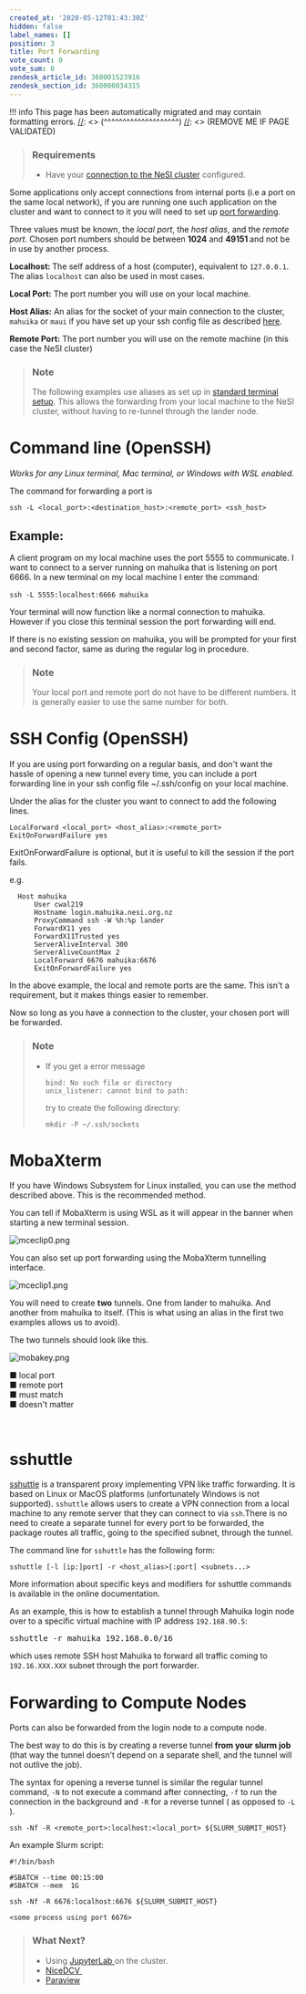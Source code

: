 ```yaml
---
created_at: '2020-05-12T01:43:30Z'
hidden: false
label_names: []
position: 3
title: Port Forwarding
vote_count: 0
vote_sum: 0
zendesk_article_id: 360001523916
zendesk_section_id: 360000034315
---
```




[//]: <> (REMOVE ME IF PAGE VALIDATED)
[//]: <> (vvvvvvvvvvvvvvvvvvvv)
!!! info
    This page has been automatically migrated and may contain formatting errors.
[//]: <> (^^^^^^^^^^^^^^^^^^^^)
[//]: <> (REMOVE ME IF PAGE VALIDATED)

<blockquote class="blockquote-prereq">
<h3 id="prerequisites">Requirements</h3>
<ul>
<li>Have your <a href="https://support.nesi.org.nz/hc/en-gb/articles/360000625535-Standard-Terminal-Setup" target="_self">connection to the NeSI cluster</a> configured.</li>
</ul>
</blockquote>
<p>Some applications only accept connections from internal ports (i.e a port on the same local network), if you are running one such application on the cluster and want to connect to it you will need to set up <a href="https://en.wikipedia.org/wiki/Port_forwarding" target="_self">port forwarding</a>.</p>
<p>Three values must be known, the <em>local port</em>, the <em>host alias</em>, and the <em>remote port</em>. Chosen port numbers should be between <strong>1024</strong> and <strong>49151 </strong>and not be in use by another process.</p>
<p><strong>Localhost: </strong>The self address of a host (computer), equivalent to <code>127.0.0.1</code>. The alias <code>localhost</code> can also be used in most cases.</p>
<p><strong>Local Port:</strong> The port number you will use on your local machine. </p>
<p><strong>Host Alias:</strong> An alias for the socket of your main connection to the cluster, <code>mahuika</code> or <code>maui</code> if you have set up your ssh config file as described <a href="https://support.nesi.org.nz/hc/en-gb/articles/360000625535" target="_self">here</a>.</p>
<p><strong>Remote Port:</strong> The port number you will use on the remote machine (in this case the NeSI cluster)</p>
<blockquote class="blockquote-tip">
<h3 id="prerequisites">Note</h3>
<p>The following examples use aliases as set up in <a href="https://support.nesi.org.nz/hc/en-gb/articles/360000625535" target="_self">standard terminal setup</a>. This allows the forwarding from your local machine to the NeSI cluster, without having to re-tunnel through the lander node.</p>
</blockquote>
<h1>Command line (OpenSSH)</h1>
<p><em>Works for any Linux terminal, Mac terminal, or Windows with WSL enabled.</em></p>
<p>The command for forwarding a port is</p>
<pre><code>ssh -L &lt;local_port&gt;:&lt;destination_host&gt;:&lt;remote_port&gt; &lt;ssh_host&gt;</code></pre>
<h2>Example:</h2>
<p>A client program on my local machine uses the port 5555 to communicate. I want to connect to a server running on mahuika that is listening on port 6666. In a new terminal on my local machine I enter the command:</p>
<pre><code>ssh -L 5555:localhost:6666 mahuika</code> </pre>
<p>Your terminal will now function like a normal connection to mahuika. However if you close this terminal session the port forwarding will end.</p>
<p>If there is no existing session on mahuika, you will be prompted for your first and second factor, same as during the regular log in procedure. </p>
<blockquote class="blockquote-tip">
<h3 id="prerequisites">Note</h3>
<p>Your local port and remote port do not have to be different numbers. It is generally easier to use the same number for both.</p>
</blockquote>
<h1>SSH Config (OpenSSH)</h1>
<p>If you are using port forwarding on a regular basis, and don't want the hassle of opening a new tunnel every time, you can include a port forwarding line in your ssh config file ~/.ssh/config on your local machine.</p>
<p>Under the alias for the cluster you want to connect to add the following lines.</p>
<pre><code>LocalForward &lt;local_port&gt; &lt;host_alias&gt;:&lt;remote_port&gt;<br>ExitOnForwardFailure yes
</code></pre>
<p>ExitOnForwardFailure is optional, but it is useful to kill the session if the port fails. </p>
<p>e.g.</p>
<pre><code>  Host mahuika
      User cwal219
      Hostname login.mahuika.nesi.org.nz
      ProxyCommand ssh -W %h:%p lander
      ForwardX11 yes
      ForwardX11Trusted yes
      ServerAliveInterval 300
      ServerAliveCountMax 2
      LocalForward 6676 mahuika:6676<br>      ExitOnForwardFailure yes
</code></pre>
<p>In the above example, the local and remote ports are the same. This isn't a requirement, but it makes things easier to remember.</p>
<p>Now so long as you have a connection to the cluster, your chosen port will be forwarded.</p>
<blockquote class="blockquote-warning">
<h3 id="prerequisites">Note</h3>
<ul>
<li>If you get a error message
<pre><code>bind: No such file or directory
unix_listener: cannot bind to path: </code></pre>
try to create the following directory:
<pre><code>mkdir -P ~/.ssh/sockets</code></pre>
</li>
</ul>
</blockquote>
<h1>MobaXterm</h1>
<p>If you have Windows Subsystem for Linux installed, you can use the method described above. This is the recommended method.</p>
<p>You can tell if MobaXterm is using WSL as it will appear in the banner when starting a new terminal session. </p>
<p><img src="https://support.nesi.org.nz/hc/article_attachments/360004708596" alt="mceclip0.png"></p>
<p>You can also set up port forwarding using the MobaXterm tunnelling interface.</p>
<p><img src="https://support.nesi.org.nz/hc/article_attachments/360004708616" alt="mceclip1.png"></p>
<p>You will need to create <strong>two</strong> tunnels. One from lander to mahuika. And another from mahuika to itself. (This is what using an alias in the first two examples allows us to avoid).</p>
<p>The two tunnels should look like this.</p>
<p><img src="https://support.nesi.org.nz/hc/article_attachments/360004580035" alt="mobakey.png"></p>
<p><span class="wysiwyg-color-green110">■</span> local port<br><span class="wysiwyg-color-orange90">■</span> remote port<br><span class="wysiwyg-color-red90">■</span> must match<br><span class="wysiwyg-color-pink80">■</span> doesn't matter</p>
<p> </p>
<h1>sshuttle </h1>
<p><a href="https://sshuttle.readthedocs.io/en/stable/" target="_self">sshuttle</a> is a transparent proxy implementing VPN like traffic forwarding. It is based on Linux or MacOS platforms (unfortunately Windows is not supported). <code>sshuttle</code> allows users to create a VPN connection from a local machine to any remote server that they can connect to via <code>ssh</code>.There is no need to create a separate tunnel for every port to be forwarded, the package routes all traffic, going to the specified subnet, through the tunnel.</p>
<p>The command line for <code>sshuttle</code> has the following form:</p>
<pre><code>sshuttle [-l [ip:]port] -r &lt;host_alias&gt;[:port] &lt;subnets...&gt;</code></pre>
<p>More information about specific keys and modifiers for sshuttle commands is available in the online documentation.</p>
<p>As an example, this is how to establish a tunnel through Mahuika login node over to a specific virtual machine with IP address <code>192.168.90.5</code>:</p>
<pre><span>sshuttle -r mahuika 192.168.0.0/16</span></pre>
<p>which uses remote SSH host Mahuika to forward all traffic coming to <code>192.16.XXX.XXX</code> subnet through the port forwarder.</p>
<h1>Forwarding to Compute Nodes</h1>
<p>Ports can also be forwarded from the login node to a compute node.</p>
<p>The best way to do this is by creating a reverse tunnel<strong> from your slurm job</strong> (that way the tunnel doesn't depend on a separate shell, and the tunnel will not outlive the job). </p>
<p>The syntax for opening a reverse tunnel is similar the regular tunnel command, <code>-N</code> to not execute a command after connecting, <code>-f</code> to run the connection in the background and <code>-R</code> for a reverse tunnel ( as opposed to <code>-L</code> ).</p>
<pre><code>ssh -Nf -R &lt;remote_port&gt;:localhost:&lt;local_port&gt; ${SLURM_SUBMIT_HOST}</code></pre>
<p>An example Slurm script:</p>
<pre><code>#!/bin/bash<br><br>#SBATCH --time 00:15:00<br>#SBATCH --mem  1G<br><br>ssh -Nf -R 6676:localhost:6676 ${SLURM_SUBMIT_HOST}<br><br>&lt;some process using port 6676&gt;</code></pre>
<blockquote class="blockquote-postreq">
<h3 id="prerequisites">What Next?</h3>
<ul>
<li>Using <a href="https://support.nesi.org.nz/hc/en-gb/articles/360001093315" target="_self">JupyterLab </a>on the cluster.</li>
<li><a href="https://support.nesi.org.nz/hc/en-gb/articles/360000719156" target="_self">NiceDCV </a></li>
<li><a href="https://support.nesi.org.nz/hc/en-gb/articles/360001002956-ParaView" target="_self">Paraview</a></li>
</ul>
</blockquote>
